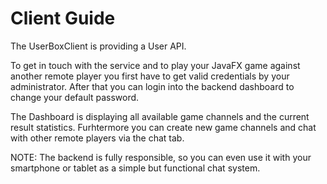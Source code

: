 # Client Guide

The UserBoxClient is providing a User API.

To get in touch with the service and to play your JavaFX game against another remote player you first have to get valid credentials by your administrator. After that you can login into the backend dashboard to change your default password.

The Dashboard is displaying all available game channels and the current result statistics. Furhtermore you can create new game channels and chat with other remote players via the chat tab.

NOTE: The backend is fully responsible, so you can even use it with your smartphone or tablet as a simple but functional chat system.



